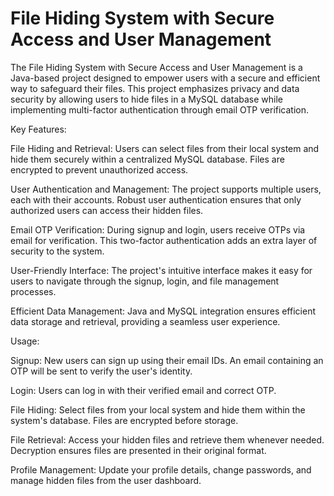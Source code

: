 # File Hiding System with Secure Access and User Management
The File Hiding System with Secure Access and User Management is a Java-based project designed to empower users with a secure and efficient way to safeguard their files. This project emphasizes privacy and data security by allowing users to hide files in a MySQL database while implementing multi-factor authentication through email OTP verification.

Key Features:

File Hiding and Retrieval: Users can select files from their local system and hide them securely within a centralized MySQL database. Files are encrypted to prevent unauthorized access.

User Authentication and Management: The project supports multiple users, each with their accounts. Robust user authentication ensures that only authorized users can access their hidden files.

Email OTP Verification: During signup and login, users receive OTPs via email for verification. This two-factor authentication adds an extra layer of security to the system.

User-Friendly Interface: The project's intuitive interface makes it easy for users to navigate through the signup, login, and file management processes.

Efficient Data Management: Java and MySQL integration ensures efficient data storage and retrieval, providing a seamless user experience.


Usage:

Signup: New users can sign up using their email IDs. An email containing an OTP will be sent to verify the user's identity.

Login: Users can log in with their verified email and correct OTP.

File Hiding: Select files from your local system and hide them within the system's database. Files are encrypted before storage.

File Retrieval: Access your hidden files and retrieve them whenever needed. Decryption ensures files are presented in their original format.

Profile Management: Update your profile details, change passwords, and manage hidden files from the user dashboard.
